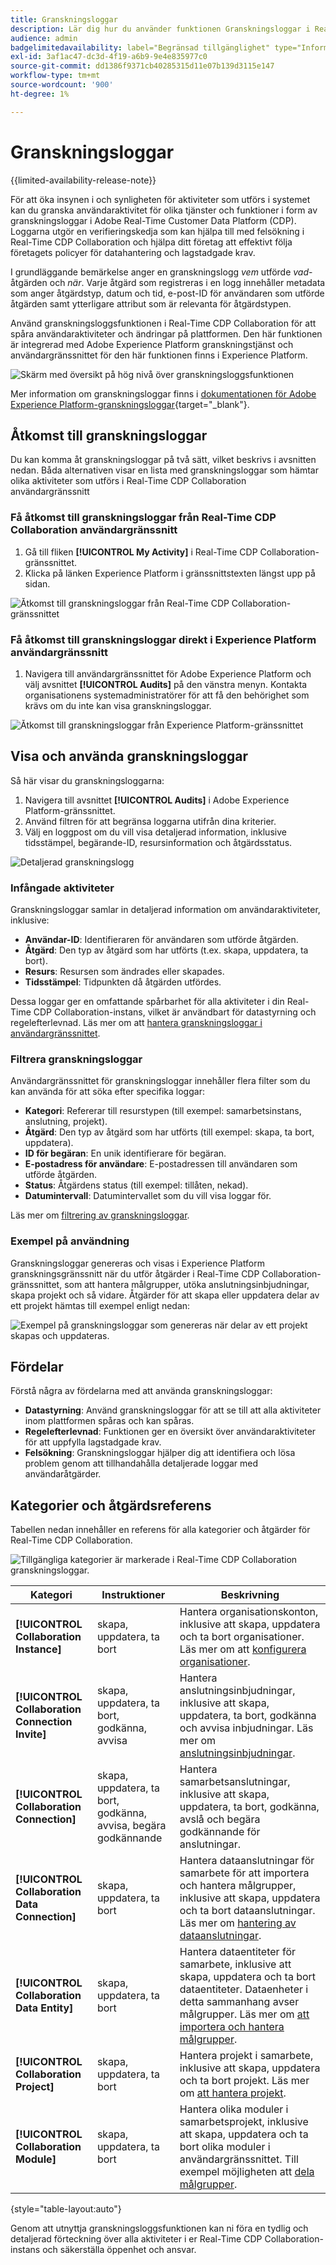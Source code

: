 ```yaml
---
title: Granskningsloggar
description: Lär dig hur du använder funktionen Granskningsloggar i Real-Time CDP Collaboration för att spåra användaraktiviteter och ändringar.
audience: admin
badgelimitedavailability: label="Begränsad tillgänglighet" type="Informative" url="https://helpx.adobe.com/legal/product-descriptions/real-time-customer-data-platform-collaboration.html newtab=true"
exl-id: 3af1ac47-dc3d-4f19-a6b9-9e4e835977c0
source-git-commit: dd1386f9371cb40285315d11e07b139d3115e147
workflow-type: tm+mt
source-wordcount: '900'
ht-degree: 1%

---
```


# Granskningsloggar

{{limited-availability-release-note}}

För att öka insynen i och synligheten för aktiviteter som utförs i systemet kan du granska användaraktivitet för olika tjänster och funktioner i form av granskningsloggar i Adobe Real-Time Customer Data Platform (CDP). Loggarna utgör en verifieringskedja som kan hjälpa till med felsökning i Real-Time CDP Collaboration och hjälpa ditt företag att effektivt följa företagets policyer för datahantering och lagstadgade krav.

I grundläggande bemärkelse anger en granskningslogg *vem* utförde *vad*-åtgärden och *när*. Varje åtgärd som registreras i en logg innehåller metadata som anger åtgärdstyp, datum och tid, e-post-ID för användaren som utförde åtgärden samt ytterligare attribut som är relevanta för åtgärdstypen.

Använd granskningsloggsfunktionen i Real-Time CDP Collaboration för att spåra användaraktiviteter och ändringar på plattformen. Den här funktionen är integrerad med Adobe Experience Platform granskningstjänst och användargränssnittet för den här funktionen finns i Experience Platform.

![Skärm med översikt på hög nivå över granskningsloggsfunktionen](/help/assets/setup/audit-logs/audit-logs-overview.png)

Mer information om granskningsloggar finns i [dokumentationen för Adobe Experience Platform-granskningsloggar](https://experienceleague.adobe.com/en/docs/experience-platform/landing/governance-privacy-security/audit-logs/overview){target="_blank"}.

## Åtkomst till granskningsloggar

Du kan komma åt granskningsloggar på två sätt, vilket beskrivs i avsnitten nedan. Båda alternativen visar en lista med granskningsloggar som hämtar olika aktiviteter som utförs i Real-Time CDP Collaboration användargränssnitt

### Få åtkomst till granskningsloggar från Real-Time CDP Collaboration användargränssnitt

1. Gå till fliken **[!UICONTROL My Activity]** i Real-Time CDP Collaboration-gränssnittet.
2. Klicka på länken Experience Platform i gränssnittstexten längst upp på sidan.

![Åtkomst till granskningsloggar från Real-Time CDP Collaboration-gränssnittet](/help/assets/setup/audit-logs/access-from-collaboration-ui.png)

### Få åtkomst till granskningsloggar direkt i Experience Platform användargränssnitt

1. Navigera till användargränssnittet för Adobe Experience Platform och välj avsnittet **[!UICONTROL Audits]** på den vänstra menyn. Kontakta organisationens systemadministratörer för att få den behörighet som krävs om du inte kan visa granskningsloggar.

![Åtkomst till granskningsloggar från Experience Platform-gränssnittet](/help/assets/setup/audit-logs/access-from-experience-platform-ui.png)

## Visa och använda granskningsloggar

Så här visar du granskningsloggarna:

1. Navigera till avsnittet **[!UICONTROL Audits]** i Adobe Experience Platform-gränssnittet.
2. Använd filtren för att begränsa loggarna utifrån dina kriterier.
3. Välj en loggpost om du vill visa detaljerad information, inklusive tidsstämpel, begärande-ID, resursinformation och åtgärdsstatus.

![Detaljerad granskningslogg](/help/assets/setup/audit-logs/filters-and-detailed-view.png)

### Infångade aktiviteter

Granskningsloggar samlar in detaljerad information om användaraktiviteter, inklusive:

* **Användar-ID**: Identifieraren för användaren som utförde åtgärden.
* **Åtgärd**: Den typ av åtgärd som har utförts (t.ex. skapa, uppdatera, ta bort).
* **Resurs**: Resursen som ändrades eller skapades.
* **Tidsstämpel**: Tidpunkten då åtgärden utfördes.

Dessa loggar ger en omfattande spårbarhet för alla aktiviteter i din Real-Time CDP Collaboration-instans, vilket är användbart för datastyrning och regelefterlevnad. Läs mer om att [hantera granskningsloggar i användargränssnittet](https://experienceleague.adobe.com/en/docs/experience-platform/landing/governance-privacy-security/audit-logs/overview#managing-audit-logs-in-the-ui).

### Filtrera granskningsloggar

Användargränssnittet för granskningsloggar innehåller flera filter som du kan använda för att söka efter specifika loggar:

* **Kategori**: Refererar till resurstypen (till exempel: samarbetsinstans, anslutning, projekt).
* **Åtgärd**: Den typ av åtgärd som har utförts (till exempel: skapa, ta bort, uppdatera).
* **ID för begäran**: En unik identifierare för begäran.
* **E-postadress för användare**: E-postadressen till användaren som utförde åtgärden.
* **Status**: Åtgärdens status (till exempel: tillåten, nekad).
* **Datumintervall**: Datumintervallet som du vill visa loggar för.

Läs mer om [filtrering av granskningsloggar](https://experienceleague.adobe.com/en/docs/experience-platform/landing/governance-privacy-security/audit-logs/overview#filter-audit-logs).

### Exempel på användning

Granskningsloggar genereras och visas i Experience Platform granskningsgränssnitt när du utför åtgärder i Real-Time CDP Collaboration-gränssnittet, som att hantera målgrupper, utöka anslutningsinbjudningar, skapa projekt och så vidare. Åtgärder för att skapa eller uppdatera delar av ett projekt hämtas till exempel enligt nedan:

![Exempel på granskningsloggar som genereras när delar av ett projekt skapas och uppdateras.](/help/assets/setup/audit-logs/create-project-audits.png)

## Fördelar

Förstå några av fördelarna med att använda granskningsloggar:

* **Datastyrning**: Använd granskningsloggar för att se till att alla aktiviteter inom plattformen spåras och kan spåras.
* **Regelefterlevnad**: Funktionen ger en översikt över användaraktiviteter för att uppfylla lagstadgade krav.
* **Felsökning**: Granskningsloggar hjälper dig att identifiera och lösa problem genom att tillhandahålla detaljerade loggar med användaråtgärder.

## Kategorier och åtgärdsreferens

Tabellen nedan innehåller en referens för alla kategorier och åtgärder för Real-Time CDP Collaboration.

![Tillgängliga kategorier är markerade i Real-Time CDP Collaboration granskningsloggar.](/help/assets/setup/audit-logs/available-categories.png)

| Kategori | Instruktioner | Beskrivning |
|-------------------------------|------------------------------------------|-------------|
| **[!UICONTROL Collaboration Instance]** | skapa, uppdatera, ta bort | Hantera organisationskonton, inklusive att skapa, uppdatera och ta bort organisationer. Läs mer om att [konfigurera organisationer](/help/guide/setup/onboard-organization.md). |
| **[!UICONTROL Collaboration Connection Invite]** | skapa, uppdatera, ta bort, godkänna, avvisa | Hantera anslutningsinbjudningar, inklusive att skapa, uppdatera, ta bort, godkänna och avvisa inbjudningar. Läs mer om [anslutningsinbjudningar](/help/guide/connect/establishing-connections.md). |
| **[!UICONTROL Collaboration Connection]** | skapa, uppdatera, ta bort, godkänna, avvisa, begära godkännande | Hantera samarbetsanslutningar, inklusive att skapa, uppdatera, ta bort, godkänna, avslå och begära godkännande för anslutningar. |
| **[!UICONTROL Collaboration Data Connection]** | skapa, uppdatera, ta bort | Hantera dataanslutningar för samarbete för att importera och hantera målgrupper, inklusive att skapa, uppdatera och ta bort dataanslutningar. Läs mer om [hantering av dataanslutningar](/help/guide/setup/manage-data-connection.md). |
| **[!UICONTROL Collaboration Data Entity]** | skapa, uppdatera, ta bort | Hantera dataentiteter för samarbete, inklusive att skapa, uppdatera och ta bort dataentiteter. Dataenheter i detta sammanhang avser målgrupper. Läs mer om [att importera och hantera målgrupper](/help/guide/setup/onboard-audiences.md). |
| **[!UICONTROL Collaboration Project]** | skapa, uppdatera, ta bort | Hantera projekt i samarbete, inklusive att skapa, uppdatera och ta bort projekt. Läs mer om [att hantera projekt](/help/guide/collaborate/manage-projects.md). |
| **[!UICONTROL Collaboration Module]** | skapa, uppdatera, ta bort | Hantera olika moduler i samarbetsprojekt, inklusive att skapa, uppdatera och ta bort olika moduler i användargränssnittet. Till exempel möjligheten att [dela målgrupper](/help/guide/collaborate/share.md). |

{style="table-layout:auto"}

Genom att utnyttja granskningsloggsfunktionen kan ni föra en tydlig och detaljerad förteckning över alla aktiviteter i er Real-Time CDP Collaboration-instans och säkerställa öppenhet och ansvar.
